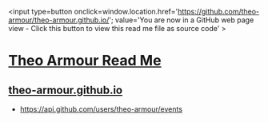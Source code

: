 <span style=display:none; >[You are now in a GitHub source code view - click this link to view Read Me file as a web page]
( https://theo-armour.github.io/#readme.md "View file as a web page." ) </span>
<input type=button onclick=window.location.href='https://github.com/theo-armour/theo-armour.github.io/'; 
value='You are now in a GitHub web page view - Click this button to view this read me file as source code' >


[Theo Armour Read Me]( index.html#readme.md )
===


## [theo-armour.github.io]( https://theo-armour.github.io/index.html )


* https://api.github.com/users/theo-armour/events